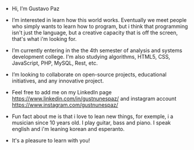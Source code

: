 - Hi, I’m Gustavo Paz
- I’m interested in learn how this world works. Eventually we meet people who simply wants to learn how to program, but i think that programming isn't just the language, but a creative capacity that is off the screen, that's what i'm looking for.
- I’m currently entering in the the 4th semester of analysis and systems development college. I'm also studying algorithms, HTML5, CSS, JavaScript, PHP, MySQL, Rest, etc.
- I’m looking to collaborate on open-source projects, educational initiatives, and any innovative project.
- Feel free to add me on my LinkedIn page https://www.linkedin.com/in/gustnunespaz/ and instagram account https://www.instagram.com/gustnunespaz/
- Fun fact about me is that i love to lean new things, for exemple, i a musician since 10 years old. I play guitar, bass and piano. I speak english and i'm leaning korean and esperanto.

- It's a pleasure to learn with you!
<!---
gustavonunespaz/gustavonunespaz is a ✨ special ✨ repository because its `README.md` (this file) appears on your GitHub profile.
You can click the Preview link to take a look at your changes.
--->
